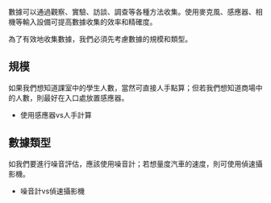 數據可以通過觀察、實驗、訪談、調查等各種方法收集。使用麥克風、感應器、相機等輸入設備可提高數據收集的效率和精確度。

為了有效地收集數據，我們必須先考慮數據的規模和類型。

## 規模
如果我們想知道課室中的學生人數，當然可直接人手點算；但若我們想知道商場中的人數，則最好在入口處放置感應器。
- 使用感應器vs人手計算 

## 數據類型
如我們要進行噪音評估，應該使用噪音計；若想量度汽車的速度，則可使用偵速攝影機。
- 噪音計vs偵速攝影機
